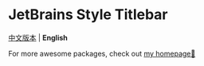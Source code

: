 # JetBrains Style Titlebar

[中文版本](README.zh-cn.md) | **English**

For more awesome packages, check out [my homepage💛](https://baendlorel.github.io/?repoType=npm)
